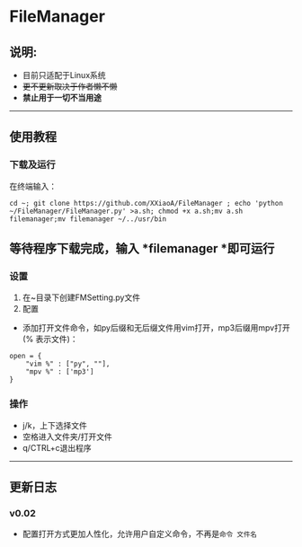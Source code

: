# FileManager

## 说明:  
- 目前只适配于Linux系统
- ~~更不更新取决于作者懒不懒~~
- **禁止用于一切不当用途**
---
## 使用教程  
### 下载及运行
在终端输入：  
```
cd ~; git clone https://github.com/XXiaoA/FileManager ; echo 'python ~/FileManager/FileManager.py' >a.sh; chmod +x a.sh;mv a.sh filemanager;mv filemanager ~/../usr/bin  
```
等待程序下载完成，输入 *filemanager *即可运行
---
### 设置  
1. 在~目录下创建FMSetting.py文件  
2. 配置  
- 添加打开文件命令，如py后缀和无后缀文件用vim打开，mp3后缀用mpv打开(% 表示文件)：  
```
open = {
    "vim %" : ["py", ""],
    "mpv %" : ['mp3']
}
```

### 操作  
- j/k，上下选择文件
- 空格进入文件夹/打开文件
- q/CTRL+c退出程序
---
## 更新日志  
### v0.02
- 配置打开方式更加人性化，允许用户自定义命令，不再是`命令 文件名`

